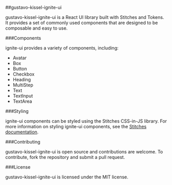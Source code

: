  ##gustavo-kissel-ignite-ui

gustavo-kissel-ignite-ui is a React UI library built with Stitches and Tokens. It provides a set of commonly used components that are designed to be composable and easy to use.

###Components

ignite-ui provides a variety of components, including:

* Avatar
* Box
* Button
* Checkbox
* Heading
* MultiStep
* Text
* TextInput
* TextArea

###Styling

ignite-ui components can be styled using the Stitches CSS-in-JS library. For more information on styling ignite-ui components, see the [Stitches documentation](https://stitches.dev/docs/styling).

###Contributing

gustavo-kissel-ignite-ui is open source and contributions are welcome. To contribute, fork the repository and submit a pull request.

###License

gustavo-kissel-ignite-ui is licensed under the MIT license.

